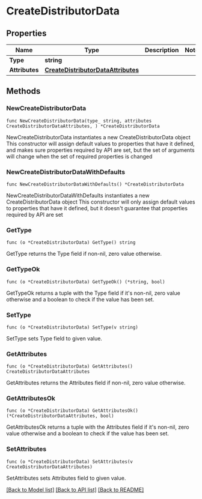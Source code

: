 # CreateDistributorData

## Properties

Name | Type | Description | Notes
------------ | ------------- | ------------- | -------------
**Type** | **string** |  | 
**Attributes** | [**CreateDistributorDataAttributes**](CreateDistributorDataAttributes.md) |  | 

## Methods

### NewCreateDistributorData

`func NewCreateDistributorData(type_ string, attributes CreateDistributorDataAttributes, ) *CreateDistributorData`

NewCreateDistributorData instantiates a new CreateDistributorData object
This constructor will assign default values to properties that have it defined,
and makes sure properties required by API are set, but the set of arguments
will change when the set of required properties is changed

### NewCreateDistributorDataWithDefaults

`func NewCreateDistributorDataWithDefaults() *CreateDistributorData`

NewCreateDistributorDataWithDefaults instantiates a new CreateDistributorData object
This constructor will only assign default values to properties that have it defined,
but it doesn't guarantee that properties required by API are set

### GetType

`func (o *CreateDistributorData) GetType() string`

GetType returns the Type field if non-nil, zero value otherwise.

### GetTypeOk

`func (o *CreateDistributorData) GetTypeOk() (*string, bool)`

GetTypeOk returns a tuple with the Type field if it's non-nil, zero value otherwise
and a boolean to check if the value has been set.

### SetType

`func (o *CreateDistributorData) SetType(v string)`

SetType sets Type field to given value.


### GetAttributes

`func (o *CreateDistributorData) GetAttributes() CreateDistributorDataAttributes`

GetAttributes returns the Attributes field if non-nil, zero value otherwise.

### GetAttributesOk

`func (o *CreateDistributorData) GetAttributesOk() (*CreateDistributorDataAttributes, bool)`

GetAttributesOk returns a tuple with the Attributes field if it's non-nil, zero value otherwise
and a boolean to check if the value has been set.

### SetAttributes

`func (o *CreateDistributorData) SetAttributes(v CreateDistributorDataAttributes)`

SetAttributes sets Attributes field to given value.



[[Back to Model list]](../README.md#documentation-for-models) [[Back to API list]](../README.md#documentation-for-api-endpoints) [[Back to README]](../README.md)


